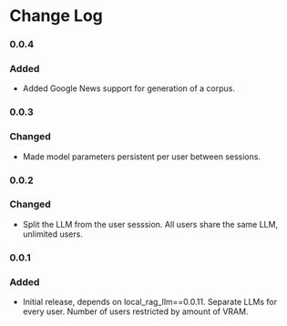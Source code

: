 # Change Log

### 0.0.4
### Added
* Added Google News support for generation of a corpus.

### 0.0.3
### Changed
* Made model parameters persistent per user between sessions.

### 0.0.2
### Changed
* Split the LLM from the user sesssion. All users share the same LLM, unlimited users.

### 0.0.1
### Added
* Initial release, depends on local_rag_llm==0.0.11. Separate LLMs for every user. Number of users restricted by amount of VRAM.